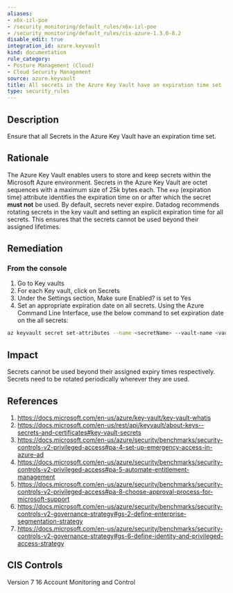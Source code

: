 ```yaml
---
aliases:
- x6x-izl-poe
- /security_monitoring/default_rules/x6x-izl-poe
- /security_monitoring/default_rules/cis-azure-1.3.0-8.2
disable_edit: true
integration_id: azure.keyvault
kind: documentation
rule_category:
- Posture Management (Cloud)
- Cloud Security Management
source: azure.keyvault
title: All secrets in the Azure Key Vault have an expiration time set
type: security_rules
---
```


## Description

Ensure that all Secrets in the Azure Key Vault have an expiration time set.

## Rationale

The Azure Key Vault enables users to store and keep secrets within the Microsoft Azure environment. Secrets in the Azure Key Vault are octet sequences with a maximum size of 25k bytes each. The `exp` (expiration time) attribute identifies the expiration time on or after which the secret **must not** be used. By default, secrets never expire. Datadog recommends rotating secrets in the key vault and setting an explicit expiration time for all secrets. This ensures that the secrets cannot be used beyond their assigned lifetimes.

## Remediation

### From the console

1. Go to Key vaults
2. For each Key vault, click on Secrets
3. Under the Settings section, Make sure Enabled? is set to Yes
4. Set an appropriate expiration date on all secrets. Using the Azure Command Line Interface, use the below command to set expiration date on the all secrets:

  ```bash
  az keyvault secret set-attributes --name <secretName> --vault-name <vaultName> --expires Y-m-d'T'H:M:S'Z'
  ```

## Impact

Secrets cannot be used beyond their assigned expiry times respectively. Secrets need to be rotated periodically wherever they are used.

## References

1. https://docs.microsoft.com/en-us/azure/key-vault/key-vault-whatis
2. https://docs.microsoft.com/en-us/rest/api/keyvault/about-keys--secrets-and-certificates#key-vault-secrets
3. https://docs.microsoft.com/en-us/azure/security/benchmarks/security-controls-v2-privileged-access#pa-4-set-up-emergency-access-in-azure-ad
4. https://docs.microsoft.com/en-us/azure/security/benchmarks/security-controls-v2-privileged-access#pa-5-automate-entitlement-management
5. https://docs.microsoft.com/en-us/azure/security/benchmarks/security-controls-v2-privileged-access#pa-8-choose-approval-process-for-microsoft-support
6. https://docs.microsoft.com/en-us/azure/security/benchmarks/security-controls-v2-governance-strategy#gs-2-define-enterprise-segmentation-strategy
7. https://docs.microsoft.com/en-us/azure/security/benchmarks/security-controls-v2-governance-strategy#gs-6-define-identity-and-privileged-access-strategy

## CIS Controls

Version 7 16 Account Monitoring and Control
